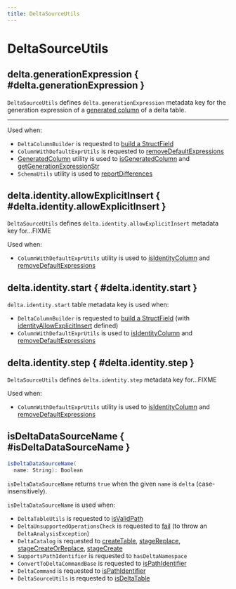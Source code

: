 ```yaml
---
title: DeltaSourceUtils
---
```


# DeltaSourceUtils

## <span id="GENERATION_EXPRESSION_METADATA_KEY"> delta.generationExpression { #delta.generationExpression }

`DeltaSourceUtils` defines `delta.generationExpression` metadata key for the generation expression of a [generated column](../DeltaColumnBuilder.md#generatedAlwaysAs) of a delta table.

---

Used when:

* `DeltaColumnBuilder` is requested to [build a StructField](../DeltaColumnBuilder.md#build)
* `ColumnWithDefaultExprUtils` is requested to [removeDefaultExpressions](../ColumnWithDefaultExprUtils.md#removeDefaultExpressions)
* [GeneratedColumn](../generated-columns/GeneratedColumn.md) utility is used to [isGeneratedColumn](../generated-columns/GeneratedColumn.md#isGeneratedColumn) and [getGenerationExpressionStr](../generated-columns/GeneratedColumn.md#getGenerationExpressionStr)
* `SchemaUtils` utility is used to [reportDifferences](../SchemaUtils.md#reportDifferences)

## <span id="IDENTITY_INFO_ALLOW_EXPLICIT_INSERT"> delta.identity.allowExplicitInsert { #delta.identity.allowExplicitInsert }

`DeltaSourceUtils` defines `delta.identity.allowExplicitInsert` metadata key for...FIXME

Used when:

* `ColumnWithDefaultExprUtils` utility is used to [isIdentityColumn](../ColumnWithDefaultExprUtils.md#isIdentityColumn) and [removeDefaultExpressions](../ColumnWithDefaultExprUtils.md#removeDefaultExpressions)

## <span id="IDENTITY_INFO_START"> delta.identity.start { #delta.identity.start }

`delta.identity.start` table metadata key is used when:

* `DeltaColumnBuilder` is requested to [build a StructField](../DeltaColumnBuilder.md#build) (with [identityAllowExplicitInsert](../DeltaColumnBuilder.md#identityAllowExplicitInsert) defined)
* `ColumnWithDefaultExprUtils` is used to [isIdentityColumn](../ColumnWithDefaultExprUtils.md#isIdentityColumn) and [removeDefaultExpressions](../ColumnWithDefaultExprUtils.md#removeDefaultExpressions)

## <span id="IDENTITY_INFO_STEP"> delta.identity.step { #delta.identity.step }

`DeltaSourceUtils` defines `delta.identity.step` metadata key for...FIXME

Used when:

* `ColumnWithDefaultExprUtils` utility is used to [isIdentityColumn](../ColumnWithDefaultExprUtils.md#isIdentityColumn) and [removeDefaultExpressions](../ColumnWithDefaultExprUtils.md#removeDefaultExpressions)

## isDeltaDataSourceName { #isDeltaDataSourceName }

```scala
isDeltaDataSourceName(
  name: String): Boolean
```

`isDeltaDataSourceName` returns `true` when the given `name` is `delta` (case-insensitively).

`isDeltaDataSourceName` is used when:

* `DeltaTableUtils` is requested to [isValidPath](../DeltaTableUtils.md#isValidPath)
* `DeltaUnsupportedOperationsCheck` is requested to [fail](../DeltaUnsupportedOperationsCheck.md#fail) (to throw an `DeltaAnalysisException`)
* `DeltaCatalog` is requested to [createTable](../DeltaCatalog.md#createTable), [stageReplace](../DeltaCatalog.md#stageReplace), [stageCreateOrReplace](../DeltaCatalog.md#stageCreateOrReplace), [stageCreate](../DeltaCatalog.md#stageCreate)
* `SupportsPathIdentifier` is requested to `hasDeltaNamespace`
* `ConvertToDeltaCommandBase` is requested to [isPathIdentifier](../commands/convert/ConvertToDeltaCommand.md#isPathIdentifier)
* `DeltaCommand` is requested to [isPathIdentifier](../commands/DeltaCommand.md#isPathIdentifier)
* `DeltaSourceUtils` is requested to [isDeltaTable](#isDeltaTable)
